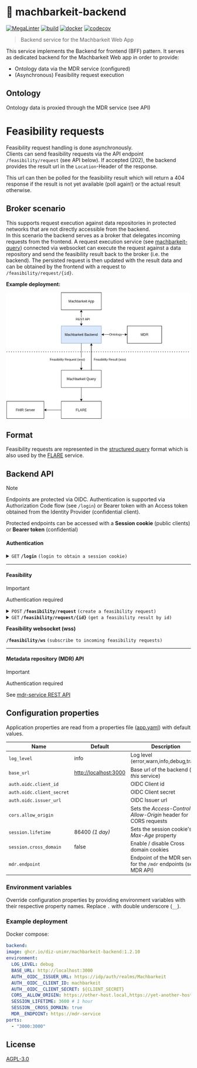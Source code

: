 # 🦾 machbarkeit-backend

[![MegaLinter](https://github.com/diz-unimr/machbarkeit-backend/actions/workflows/mega-linter.yml/badge.svg)](https://github.com/diz-unimr/machbarkeit-backend/actions/workflows/mega-linter.yml)
[![build](https://github.com/diz-unimr/machbarkeit-backend/actions/workflows/build.yaml/badge.svg)](https://github.com/diz-unimr/machbarkeit-backend/actions/workflows/build.yaml)
[![docker](https://github.com/diz-unimr/machbarkeit-backend/actions/workflows/release.yaml/badge.svg)](https://github.com/diz-unimr/machbarkeit-backend/actions/workflows/release.yaml)
[![codecov](https://codecov.io/gh/diz-unimr/machbarkeit-backend/graph/badge.svg?token=Izcyq8RwyX)](https://codecov.io/gh/diz-unimr/machbarkeit-backend)


> Backend service for the Machbarkeit Web App

This service implements the Backend for frontend (BFF) pattern. It serves as dedicated backend for the Machbarkeit Web
app in order to provide:

- Ontology data via the MDR service (configured)
- (Asynchronous) Feasibility request execution

## Ontology

Ontology data is proxied through the MDR service (see API)

# Feasibility requests

Feasibility request handling is done asynchronously.<br/>
Clients can send feasibility requests via the API endpoint `/feasibility/request` (see API below). If accepted (202),
the backend provides the result url in the `Location`-Header of the response.

This url can then be polled for the feasibility result which will return a 404 response if the result is not yet
available (poll again!) or the actual result otherwise.

## Broker scenario

This supports request execution against data repositories in protected networks that are not directly accessible from
the backend.<br />
In this scenario the backend serves as a broker that delegates incoming requests from the frontend. A request execution
service (see [machbarkeit-query](https://github.com/diz-unimr/machbarkeit-query)) connected via websocket can execute
the request against a data repository and send the feasibility result back to the broker (i.e. the backend).
The persisted request is then updated with the result data and can be obtained by the frontend with a request to
`/feasibility/request/{id}`.

**Example deployment:**

![machbarkeit broker / query scenario](img/machbarkeit_architecture_sm.drawio.png)

## Format

Feasibility requests are represented in the
[structured query](https://github.com/num-codex/codex-structured-query/blob/main/structured-query/documentation/2021_01_29StructeredQueriesDocumentation(Draft).md)
format which is also used by the [FLARE](https://github.com/medizininformatik-initiative/flare/blob/main/docs/api.md)
service.

## Backend API

> [!NOTE]
> Endpoints are protected via OIDC. Authentication is supported via Authorization Code flow (see `/login`) or Bearer
> token with an Access token obtained from the Identity Provider (confidential client).

Protected endpoints can be accessed with a **Session cookie** (public clients) or **Bearer token** (confidential)

#### Authentication

<details>
 <summary><code>GET</code> <code><b>/login</b></code> <code>(login to obtain a session cookie)</code></summary>

##### Parameters

> None

##### Body

> None

##### Responses

> | http code | header                                       | response            |
> |-----------|----------------------------------------------|---------------------|
> | `200`     |                                              |                     |
> | `307`     | _On success:_ `Set-Cookie: {session cookie}` | `(Redirect to IDP)` |

##### Example cURL (with token)

> ```sh
>  curl -X GET http://localhost:3000/login
> ```

</details>

------------------------------------------------------------------------------------------

#### Feasibility

> [!IMPORTANT]
> Authentication required

<details>
 <summary><code>POST</code> <code><b>/feasibility/request</b></code> <code>(create a feasibility request)</code></summary>

##### Parameters

> None

##### Body

> | content-type          | data type             | required |
> |-----------------------|-----------------------|----------|
> | `application/sq+json` | Structured query (sq) | true     |

##### Responses

> | http code | content-type               | header                       | response                                                 |
> |-----------|----------------------------|------------------------------|----------------------------------------------------------|
> | `203`     |                            | `Location: {request (uu)id}` |                                                          |
> | `503`     | `text/plain;charset=UTF-8` |                              | _No feasibility service subscribed to execute the query_ |

⚠️ The actual feasibility result can be obtained by polling the endpoint returned by the `Location`-Header. Currently,
requests are not accepted if no execution service is connected via websocket.

##### Example cURL (with token)

> ```sh
>  curl -X POST -H "Authorization: Bearer {access token}" http://localhost:3000/feasibility/request
> ```

</details>

<details>
 <summary><code>GET</code> <code><b>/feasibility/request/{id}</b></code> <code>(get a feasibility result by id)</code></summary>

Request execution is asynchronous. If the result isn't available yet, this will return a `404`.
All other responses are returned as is from the feasibility request execution service.

##### Parameters

> | name |  type      | data type      | description                            |
> |------|------------|----------------|----------------------------------------|
> | `id` |  required  | string         | The request's unique identifier (uuid) |

##### Body

> None

##### Responses

> | http code                                                      | content-type               | response                                              |
> |----------------------------------------------------------------|----------------------------|-------------------------------------------------------|
> | `200`                                                          |                            | FeasibilityRequest                                    |
> | `404`                                                          |                            |                                                       |
> | <code>503</code><br /><code>504</code><br /><code>500</code> | `text/plain;charset=UTF-8` | Delegated error response from the feasibility service |

##### Example cURL (with token)

> ```sh
>  curl -X GET -H "Authorization: Bearer {access token}" http://localhost:3000/feasibility/request/00000000-0000-0000-0000-000000000000
> ```

</details>

**Feasibility websocket (wss)**

<summary><code><b>/feasibility/ws</b></code> <code>(subscribe to incoming feasibility requests)</code></summary>

------------------------------------------------------------------------------------------

#### Metadata repository (MDR) API

> [!IMPORTANT]
> Authentication required

See [mdr-service REST API](https://github.com/diz-unimr/mdr-service?tab=readme-ov-file#rest-endpoints)

## Configuration properties

Application properties are read from a properties file ([app.yaml](./app.yaml)) with default values.

| Name                      | Default                 | Description                                                        |
|---------------------------|-------------------------|--------------------------------------------------------------------|
| `log_level`               | info                    | Log level (error,warn,info,debug,trace)                            |
| `base_url`                | <http://localhost:3000> | Base url of the backend (i.e. _this_ service)                      |
| `auth.oidc.client_id`     |                         | OIDC Client id                                                     |
| `auth.oidc.client_secret` |                         | OIDC Client secret                                                 |
| `auth.oidc.issuer_url`    |                         | OIDC Issuer url                                                    |
| `cors.allow_origin`       |                         | Sets the _Access-Control-Allow-Origin_ header for CORS requests    |
| `session.lifetime`        | 86400 _(1 day)_         | Sets the session cookie's _Max-Age_ property                       |
| `session.cross_domain`    | false                   | Enable / disable Cross domain cookies                              |
| `mdr.endpoint`            |                         | Endpoint of the MDR service for the `/mdr` endpoints (see MDR API) |

### Environment variables

Override configuration properties by providing environment variables with their respective property names. Replace `.`
with double underscore (`__`).

### Example deployment

Docker compose:

```yaml
backend:
image: ghcr.io/diz-unimr/machbarkeit-backend:1.2.10
environment:
  LOG_LEVEL: debug
  BASE_URL: http://localhost:3000
  AUTH__OIDC__ISSUER_URL: https://idp/auth/realms/Machbarkeit
  AUTH__OIDC__CLIENT_ID: machbarkeit
  AUTH__OIDC__CLIENT_SECRET: ${CLIENT_SECRET}
  CORS__ALLOW_ORIGIN: https://other-host.local,https://yet-another-host.local
  SESSION_LIFETIME: 3600 # 1 hour
  SESSION__CROSS_DOMAIN: true
  MDR__ENDPOINT: https://mdr-service
ports:
  - "3000:3000"
```

## License

[AGPL-3.0](https://www.gnu.org/licenses/agpl-3.0.en.html)
